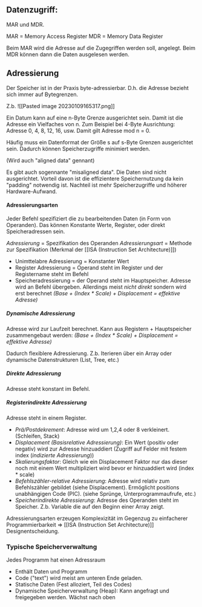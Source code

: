

## Datenzugriff:

MAR und MDR.

MAR = Memory Access Register
MDR = Memory Data Register

Beim MAR wird die Adresse auf die Zugegriffen werden soll, angelegt. Beim MDR können dann die Daten ausgelesen werden.

## Adressierung

Der Speicher ist in der Praxis byte-adressierbar. D.h. die Adresse bezieht sich immer auf Bytegrenzen. 

Z.b. ![[Pasted image 20230109165317.png]]

Ein Datum kann auf eine n-Byte Grenze ausgerichtet sein. Damit ist die Adresse ein Vielfaches von n. Zum Beispiel bei 4-Byte Ausrichtung: Adresse 0, 4, 8, 12, 16, usw.
Damit gilt Adresse mod n = 0.

Häufig muss ein Datenformat der Größe s auf s-Byte Grenzen ausgerichtet sein. Dadurch können Speicherzugriffe minimiert werden.

(Wird auch "aligned data" gennant)

Es gibt auch sogennante "misaligned data". Die Daten sind nicht ausgerichtet. Vorteil davon ist die effizientere Speichernutzung da kein "padding" notwendig ist. Nachteil ist mehr Speicherzugriffe und höherer Hardware-Aufwand.

#### Adressierungsarten
Jeder Befehl spezifiziert die zu bearbeitenden Daten (in Form von Operanden). Das können Konstante Werte, Register, oder direkt Speicheradressen sein.

*Adressierung* = Spezifikation des Operanden
*Adressierungsart* = Methode zur Spezifikation (Merkmal der [[ISA (Instruction Set Architecture)]])

- Unimttelabre Adressierung = Konstanter Wert
- Register Adressierung = Operand steht im Register und der Registername steht im Befehl
- Speicheradressierung = der Operand steht im Hauptspeicher. Adresse wird an Befehl übergeben. Allerdings meist *nicht direkt* sondern wird erst berechnet *(Base + (Index * Scale) + Displacement = effektive Adresse)*

##### Dynamische Adressierung

Adresse wird zur Laufzeit berechnet. Kann aus Registern + Hauptspeicher zusammengebaut werden:  *(Base + (Index * Scale) + Displacement = effektive Adresse)*

Dadurch flexiblere Adressierung. Z.b. Iterieren über ein Array oder dynamische Datenstrukturen (List, Tree, etc.)

##### Direkte Adressierung

Adresse steht konstant im Befehl.

##### Registerindirekte Adressierung

Adresse steht in einem Register.

- *Prä/Postdekrement*:
   Adresse wird um 1,2,4 oder 8 verkleinert. (Schleifen, Stack)
- *Displacement (Basisrelative Adressierung)*: Ein Wert (positiv oder negativ) wird zur Adresse hinzuaddiert (Zugriff auf Felder mit festem index (*indizierte Adressierung*))
- *Skalierungsfaktor*:
   Gleich wie ein Displacement Faktor nur das dieser noch mit einem Wert multipliziert wird bevor er hinzuaddiert wird (index * scale)
- *Befehlszähler-relative Adressierung*:
   Adresse wird relativ zum Befehlszähler gebildet (siehe Displacement). Ermöglicht positions unabhängigen Code (PIC). (siehe Sprünge, Unterprogrammaufrufe, etc.)
- *Speicherindirekte Adressierung*:
   Adresse des Operanden steht im Speicher. Z.b. Variable die auf den Beginn einer Array zeigt.

Adressierungsarten erzeugen Komplexizität im Gegenzug zu einfacherer Programmierbarkeit => [[ISA (Instruction Set Architecture)]] Designentscheidung.

### Typische Speicherverwaltung

Jedes Programm hat einen Adressraum
- Enthält Daten und Programm
- Code ("text") wird meist am unteren Ende geladen.
- Statische Daten (Fest alloziert, Teil des Codes)
- Dynamische Speicherverwaltung (Heap): Kann angefragt und freigegeben werden. Wächst nach oben 